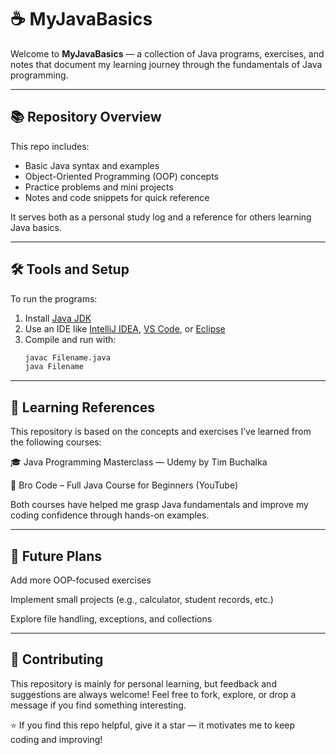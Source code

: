 # ☕ MyJavaBasics

Welcome to **MyJavaBasics** — a collection of Java programs, exercises, and notes that document my learning journey through the fundamentals of Java programming.

---

## 📚 Repository Overview

This repo includes:
- Basic Java syntax and examples  
- Object-Oriented Programming (OOP) concepts  
- Practice problems and mini projects  
- Notes and code snippets for quick reference  

It serves both as a personal study log and a reference for others learning Java basics.

---

## 🛠️ Tools and Setup

To run the programs:
1. Install [Java JDK](https://www.oracle.com/java/technologies/downloads/)  
2. Use an IDE like [IntelliJ IDEA](https://www.jetbrains.com/idea/), [VS Code](https://code.visualstudio.com/), or [Eclipse](https://www.eclipse.org/)  
3. Compile and run with:
   ```bash
   javac Filename.java
   java Filename

---

## 📖 Learning References

This repository is based on the concepts and exercises I’ve learned from the following courses:

🎓 Java Programming Masterclass — Udemy
 by Tim Buchalka

🎥 Bro Code – Full Java Course for Beginners (YouTube)


Both courses have helped me grasp Java fundamentals and improve my coding confidence through hands-on examples.

---

## 🌱 Future Plans

Add more OOP-focused exercises

Implement small projects (e.g., calculator, student records, etc.)

Explore file handling, exceptions, and collections

---

## 🤝 Contributing

This repository is mainly for personal learning, but feedback and suggestions are always welcome!
Feel free to fork, explore, or drop a message if you find something interesting.

⭐ If you find this repo helpful, give it a star — it motivates me to keep coding and improving!
